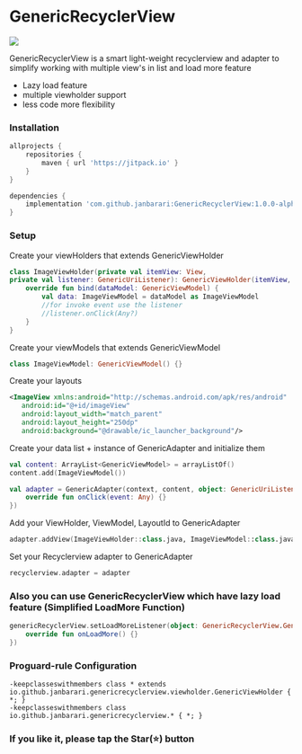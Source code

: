# GenericRecyclerView
[![](https://jitpack.io/v/janbarari/GenericRecyclerView.svg)](https://jitpack.io/#janbarari/GenericRecyclerView)

GenericRecyclerView is a smart light-weight recyclerview and adapter to simplify working with multiple view's in list and load more feature

  - Lazy load feature
  - multiple viewholder support
  - less code more flexibility

### Installation
```gradle
allprojects {
	repositories {
		maven { url 'https://jitpack.io' }
	}
}
```

```gradle
dependencies {
    implementation 'com.github.janbarari:GenericRecyclerView:1.0.0-alpha'
}
```

### Setup
Create your viewHolders that extends GenericViewHolder
```kotlin
class ImageViewHolder(private val itemView: View,
private val listener: GenericUriListener): GenericViewHolder(itemView, listener) {
    override fun bind(dataModel: GenericViewModel) {
        val data: ImageViewModel = dataModel as ImageViewModel
        //for invoke event use the listener
        //listener.onClick(Any?)
    }
}
```

Create your viewModels that extends GenericViewModel
```kotlin
class ImageViewModel: GenericViewModel() {}
```

Create your layouts
```xml
<ImageView xmlns:android="http://schemas.android.com/apk/res/android"
   android:id="@+id/imageView"
   android:layout_width="match_parent"
   android:layout_height="250dp"
   android:background="@drawable/ic_launcher_background"/>
```

Create your data list + instance of GenericAdapter and initialize them
```kotlin
val content: ArrayList<GenericViewModel> = arrayListOf()
content.add(ImageViewModel())

val adapter = GenericAdapter(context, content, object: GenericUriListener{
    override fun onClick(event: Any) {}
})
```

Add your ViewHolder, ViewModel, LayoutId to GenericAdapter
```kotlin
adapter.addView(ImageViewHolder::class.java, ImageViewModel::class.java, R.layout.grv_image_item)
```

Set your Recyclerview adapter to GenericAdapter
```kotlin
recyclerview.adapter = adapter
```


### Also you can use GenericRecyclerView which have lazy load feature (Simplified LoadMore Function)
```kotlin
genericRecyclerView.setLoadMoreListener(object: GenericRecyclerView.GenericRecyclerViewListener {
    override fun onLoadMore() {}
})
```

### Proguard-rule Configuration
```Gradle
-keepclasseswithmembers class * extends io.github.janbarari.genericrecyclerview.viewholder.GenericViewHolder { *; }
-keepclasseswithmembers class io.github.janbarari.genericrecyclerview.* { *; }
```

### If you like it, please tap the Star(⭐️) button 


